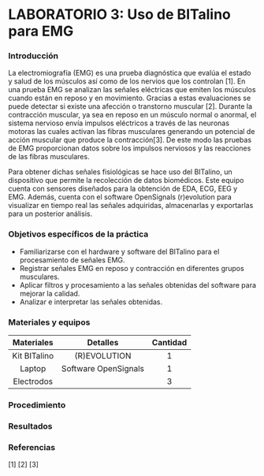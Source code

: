 # LABORATORIO 3: Uso de BITalino para EMG


### Introducción
La electromiografía (EMG) es una prueba diagnóstica que evalúa el estado y salud de los músculos así como de los nervios que los controlan [1].
En una prueba EMG se analizan las señales eléctricas que emiten los músculos cuando están en reposo y en movimiento. Gracias a estas evaluaciones se puede detectar si existe una afección o transtorno muscular [2].
Durante la contracción muscular, ya sea en reposo en un músculo normal o anormal, el sistema nervioso envía impulsos eléctricos a través de las neuronas motoras las cuales activan las fibras musculares generando un potencial de acción muscular que produce la contracción[3]. De este modo las pruebas de EMG proporcionan datos sobre los impulsos nerviosos y las reacciones de las fibras musculares.

Para obtener dichas señales fisiológicas se hace uso del BITalino, un dispositivo que permite la recolección de datos biomédicos. Este equipo cuenta con sensores diseñados para la obtención de EDA, ECG, EEG y EMG. Además, cuenta con el software OpenSignals (r)evolution para visualizar en tiempo real las señales adquiridas, almacenarlas y exportarlas para un posterior análisis. 


### Objetivos específicos de la práctica
* Familiarizarse con el hardware y software del BITalino para el procesamiento de señales EMG.
* Registrar señales EMG en reposo y contracción en diferentes grupos musculares.
* Aplicar filtros y procesamiento a las señales obtenidas del software para mejorar la calidad.
* Analizar e interpretar las señales obtenidas.


### Materiales y equipos

|  **Materiales**  | **Detalles** | **Cantidad** |
|:------------:|:---------------:|:---------------:|
|  Kit BITalino   | (R)EVOLUTION   | 1 |
|   Laptop | Software OpenSignals | 1 |
|   Electrodos |  | 3 |

### Procedimiento


### Resultados

### Referencias
[1]
[2]
[3]

